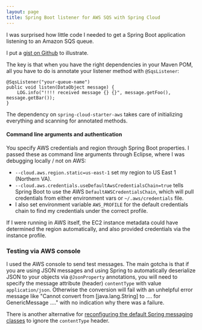 ```yaml
---
layout: page
title: Spring Boot listener for AWS SQS with Spring Cloud
---
```


I was surprised how little code I needed to get a Spring Boot application listening to an Amazon SQS queue.

I put a [gist on Github](https://gist.github.com/wrschneider/42407cc2ea70799362cc5b044ebcfabb) to illustrate.

The key is that when you have the right dependencies in your Maven POM, all you have to do is annotate your listener
method with `@SqsListener`:

```
@SqsListener("your-queue-name")
public void listen(DataObject message) {
    LOG.info("!!!! received message {} {}", message.getFoo(), message.getBar());
}
```

The dependency on `spring-cloud-starter-aws` takes care of initializing everything and scanning for annotated methods.

#### Command line arguments and authentication

You specify AWS credentials and region through Spring Boot properties.  I passed these as command line arguments through 
Eclipse, where I was debugging locally / not on AWS:

* `--cloud.aws.region.static=us-east-1` set my region to US East 1 (Northern VA). 
* `--cloud.aws.credentials.useDefaultAwsCredentialsChain=true` tells Spring Boot to use the AWS `DefaultAWSCredentialsChain`,
which will pull credentials from either environment vars or `~/.aws/credentials` file.
* I also set environment variable `AWS_PROFILE` for the default credentials chain to find my credentials under the correct profile.

If I were running in AWS itself, the EC2 instance metadata could have determined the region automatically, and also provided
credentials via the instance profile.

### Testing via AWS console

I used the AWS console to send test messages. The main gotcha is that if you are using JSON messages and using Spring 
to automatically deserialize JSON to your objects via `@JsonProperty` annotations, you will need to specify the message
attribute (header) `contentType` with value `application/json`.   Otherwise the conversion will fail with an unhelpful
error message like "Cannot convert from [java.lang.String] to .... for GenericMessage ...." with no indication why 
there was a failure.

There is another alternative for [reconfiguring the default Spring messaging classes](http://cloud.spring.io/spring-cloud-static/spring-cloud-aws/2.0.0.RELEASE/multi/multi__messaging.html#_consuming_aws_event_messages_with_amazon_sqs)
to ignore the `contentType` header. 
